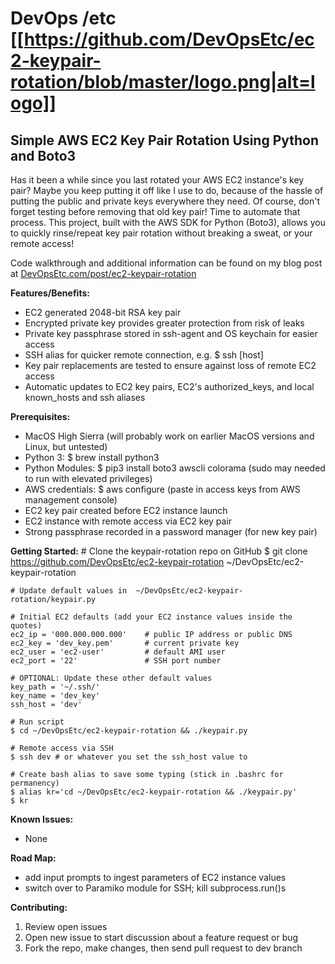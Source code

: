 # DevOps /etc [[https://github.com/DevOpsEtc/ec2-keypair-rotation/blob/master/logo.png|alt=logo]]

## Simple AWS EC2 Key Pair Rotation Using Python and Boto3

Has it been a while since you last rotated your AWS EC2 instance's key pair? Maybe you keep putting it off like I use to do, because of the hassle of putting the public and private keys everywhere they need. Of course, don't forget testing before removing that old key pair! Time to automate that process. This project, built with the AWS SDK for Python (Boto3), allows you to quickly rinse/repeat key pair rotation without breaking a sweat, or your remote access!

Code walkthrough and additional information can be found on my blog post at [DevOpsEtc.com/post/ec2-keypair-rotation](https://www.DevOpsEtc.com/post/ec2-keypair-rotation)

**Features/Benefits:**
  * EC2 generated 2048-bit RSA key pair
  * Encrypted private key provides greater protection from risk of leaks
  * Private key passphrase stored in ssh-agent and OS keychain for easier access
  * SSH alias for quicker remote connection, e.g. $ ssh [host]
  * Key pair replacements are tested to ensure against loss of remote EC2 access
  * Automatic updates to EC2 key pairs, EC2's authorized_keys, and local known_hosts and ssh aliases

**Prerequisites:**
  * MacOS High Sierra (will probably work on earlier MacOS versions and Linux, but untested)
  * Python 3: $ brew install python3
  * Python Modules: $ pip3 install boto3 awscli colorama (sudo may needed to run with elevated privileges)
  * AWS credentials: $ aws configure (paste in access keys from AWS management console)
  * EC2 key pair created before EC2 instance launch
  * EC2 instance with remote access via EC2 key pair
  * Strong passphrase recorded in a password manager (for new key pair)

**Getting Started:**
    # Clone the keypair-rotation repo on GitHub
    $ git clone https://github.com/DevOpsEtc/ec2-keypair-rotation ~/DevOpsEtc/ec2-keypair-rotation

    # Update default values in  ~/DevOpsEtc/ec2-keypair-rotation/keypair.py

    # Initial EC2 defaults (add your EC2 instance values inside the quotes)
    ec2_ip = '000.000.000.000'    # public IP address or public DNS
    ec2_key = 'dev_key.pem'       # current private key
    ec2_user = 'ec2-user'         # default AMI user
    ec2_port = '22'               # SSH port number

    # OPTIONAL: Update these other default values
    key_path = '~/.ssh/'
    key_name = 'dev_key'
    ssh_host = 'dev'            

    # Run script
    $ cd ~/DevOpsEtc/ec2-keypair-rotation && ./keypair.py

    # Remote access via SSH
    $ ssh dev # or whatever you set the ssh_host value to

    # Create bash alias to save some typing (stick in .bashrc for permanency)
    $ alias kr='cd ~/DevOpsEtc/ec2-keypair-rotation && ./keypair.py'
    $ kr

**Known Issues:**
- None

**Road Map:**
- add input prompts to ingest parameters of EC2 instance values
- switch over to Paramiko module for SSH; kill subprocess.run()s

**Contributing:**
1. Review open issues
2. Open new issue to start discussion about a feature request or bug
3. Fork the repo, make changes, then send pull request to dev branch

